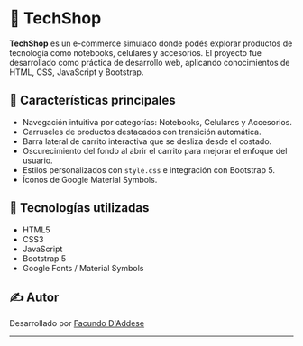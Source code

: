 # 🛒 TechShop

**TechShop** es un e-commerce simulado donde podés explorar productos de tecnología como notebooks, celulares y accesorios. El proyecto fue desarrollado como práctica de desarrollo web, aplicando conocimientos de HTML, CSS, JavaScript y Bootstrap.

## 🚀 Características principales

- Navegación intuitiva por categorías: Notebooks, Celulares y Accesorios.
- Carruseles de productos destacados con transición automática.
- Barra lateral de carrito interactiva que se desliza desde el costado.
- Oscurecimiento del fondo al abrir el carrito para mejorar el enfoque del usuario.
- Estilos personalizados con `style.css` e integración con Bootstrap 5.
- Íconos de Google Material Symbols.

## 🧰 Tecnologías utilizadas

- HTML5
- CSS3
- JavaScript
- Bootstrap 5
- Google Fonts / Material Symbols

## ✍️ Autor

Desarrollado por [Facundo D'Addese](https://www.linkedin.com/in/facundo-d-addese-797b241aa/)

---

